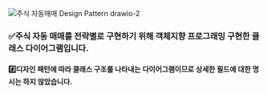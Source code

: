 ![주식 자동매매 Design Pattern drawio-2](https://github.com/user-attachments/assets/858ae030-dffc-4bd1-beca-c3cc65d1c398)

### ✅주식 자동 매매를 전략별로 구현하기 위해 객체지향 프로그래밍 구현한 클래스 다이어그램입니다.
#### #️⃣디자인 패턴에 따라 클래스 구조를 나타내는 다이어그램이므로 상세한 필드에 대한 명시는 하지 않았습니다.
